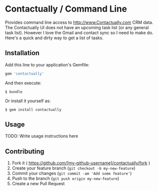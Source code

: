 # Contactually / Command Line

Provides command line access to http://www.Contactually.com CRM data. The Contactually UI does not have an upcoming task list (or any general task list). However I love the Gmail and contact sync so I need to make do. Here's a quick and dirty way to get a list of tasks.

## Installation

Add this line to your application's Gemfile:

```ruby
gem 'contactually'
```

And then execute:

    $ bundle

Or install it yourself as:

    $ gem install contactually

## Usage

TODO: Write usage instructions here

## Contributing

1. Fork it ( https://github.com/[my-github-username]/contactually/fork )
2. Create your feature branch (`git checkout -b my-new-feature`)
3. Commit your changes (`git commit -am 'Add some feature'`)
4. Push to the branch (`git push origin my-new-feature`)
5. Create a new Pull Request

